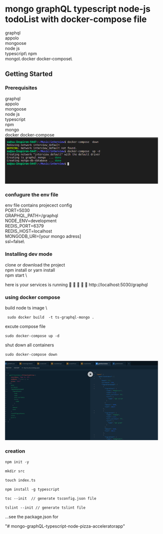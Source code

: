 # mongo graphQL typescript node-js todoList with docker-compose file

graphql\
appolo\
mongoose\
node js\
typescript\ 
npm \
mongo\ 
docker docker-compose\

## Getting Started

### Prerequisites
graphql\
appolo\
mongoose\
node js\
typescript \
npm \
mongo \
docker docker-compose\
![Screenshot](sc1.png)

### confugure the env file 
env file contains  projecect config\
PORT=5030\
GRAPHQL_PATH=/graphql\
NODE_ENV=development\
REDIS_PORT=6379\
REDIS_HOST=localhost\
MONGODB_URI=[your mongo adress]\
ssl=false\

### Installing dev mode

clone or download the project  \
npm install or yarn install\
npm start \

here is your services is running  🚀 🚀 🚀 🚀 🚀 
http://localhost:5030/graphql
 

### using docker compose 
build node ts image \
```
 sudo docker build  -t ts-graphql-mongo .
 ```
 
excute compose file 

```
sudo docker-compose up -d 
```
shut down  all containers 

```
sudo docker-compose down
```


![Screenshot](sc2.png)
### creation  

```
npm init -y   
```

```
mkdir src 
``` 

```
touch index.ts  
```
```
npm install -g typescript
```
```
tsc --init  // generate tsconfig.json file
```
```
tslint --init // generate tslint file
```

...see the package.json for 

"# mongo-graphQL-typescript-node-pizza-acceleratorapp" 

